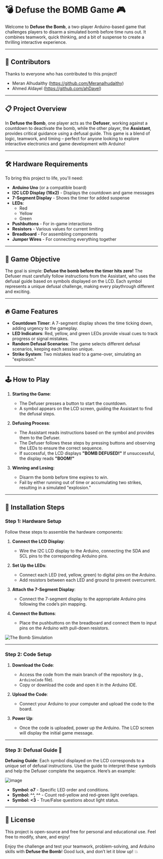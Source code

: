 # 💣 Defuse the BOMB Game 🎮

Welcome to **Defuse the Bomb**, a two-player Arduino-based game that challenges players to disarm a simulated bomb before time runs out. It combines teamwork, quick thinking, and a bit of suspense to create a thrilling interactive experience. 

---
## 👥 Contributors

Thanks to everyone who has contributed to this project!

- Meran Alhudaithy (https://github.com/Meranalhudaithy) 
- Ahmed Aldayel   (https://github.com/ahDayel) 


---

## 📋 Project Overview
In **Defuse the Bomb**, one player acts as the **Defuser**, working against a countdown to deactivate the bomb, while the other player, the **Assistant**, provides critical guidance using a defusal guide. This game is a blend of logic, teamwork, and timing – perfect for anyone looking to explore interactive electronics and game development with Arduino!

---

## 🛠 Hardware Requirements

To bring this project to life, you'll need:

- **Arduino Uno** (or a compatible board)
- **I2C LCD Display (16x2)** - Displays the countdown and game messages
- **7-Segment Display** - Shows the timer for added suspense
- **LEDs**:
  - Red
  - Yellow
  - Green
- **Pushbuttons** - For in-game interactions
- **Resistors** - Various values for current limiting
- **Breadboard** - For assembling components
- **Jumper Wires** - For connecting everything together

---

## 🎯 Game Objective
The goal is simple: **Defuse the bomb before the timer hits zero!** The Defuser must carefully follow instructions from the Assistant, who uses the defusal guide based on symbols displayed on the LCD. Each symbol represents a unique defusal challenge, making every playthrough different and exciting.

---

## 🔥 Game Features

- **Countdown Timer**: A 7-segment display shows the time ticking down, adding urgency to the gameplay.
- **LED Indicators**: Red, yellow, and green LEDs provide visual cues to track progress or signal mistakes.
- **Random Defusal Scenarios**: The game selects different defusal scenarios, keeping each session unique.
- **Strike System**: Two mistakes lead to a game-over, simulating an "explosion."

---

## 🕹 How to Play

1. **Starting the Game**:
   - The Defuser presses a button to start the countdown.
   - A symbol appears on the LCD screen, guiding the Assistant to find the defusal steps.

2. **Defusing Process**:
   - The Assistant reads instructions based on the symbol and provides them to the Defuser.
   - The Defuser follows these steps by pressing buttons and observing the LEDs to ensure the correct sequence.
   - If successful, the LCD displays **"BOMB DEFUSED!"** If unsuccessful, the display reads **"BOOM!"**

3. **Winning and Losing**:
   - Disarm the bomb before time expires to win.
   - Fail by either running out of time or accumulating two strikes, resulting in a simulated "explosion."

---

## 🚀 Installation Steps

### Step 1: Hardware Setup
Follow these steps to assemble the hardware components:

1. **Connect the LCD Display**: 
   - Wire the I2C LCD display to the Arduino, connecting the SDA and SCL pins to the corresponding Arduino pins.

2. **Set Up the LEDs**:
   - Connect each LED (red, yellow, green) to digital pins on the Arduino.
   - Add resistors between each LED and ground to prevent overcurrent.

3. **Attach the 7-Segment Display**: 
   - Connect the 7-segment display to the appropriate Arduino pins following the code’s pin mapping.

4. **Connect the Buttons**:
   - Place the pushbuttons on the breadboard and connect them to input pins on the Arduino with pull-down resistors.

![The Bomb Simulation](https://github.com/user-attachments/assets/5da790fb-21a1-4369-b63c-29399f424dd7)

---

### Step 2: Code Setup

1. **Download the Code**:
   - Access the code from the main branch of the repository (e.g., `ArduinoCode` file).
   - Copy or download the code and open it in the Arduino IDE.

2. **Upload the Code**:
   - Connect your Arduino to your computer and upload the code to the board.

3. **Power Up**:
   - Once the code is uploaded, power up the Arduino. The LCD screen will display the initial game message.

---

### Step 3: Defusal Guide 📝

**Defusing Guide**: Each symbol displayed on the LCD corresponds to a unique set of defusal instructions. Use the guide to interpret these symbols and help the Defuser complete the sequence. Here’s an example:

![image](https://github.com/user-attachments/assets/5fe8fbc3-0437-4c5d-a594-06f970555e09)


- **Symbol: o7** - Specific LED order and conditions.
- **Symbol: ^^, ^^** - Count red-yellow and red-green light overlaps.
- **Symbol: <3** - True/False questions about light status.

---

## 📜 License

This project is open-source and free for personal and educational use. Feel free to modify, share, and enjoy!

Enjoy the challenge and test your teamwork, problem-solving, and Arduino skills with **Defuse the Bomb**! Good luck, and don’t let it blow up! 💥

